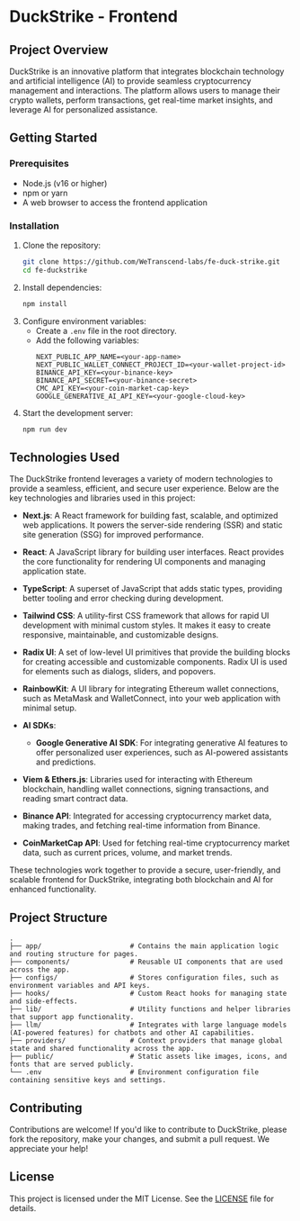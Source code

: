 
# DuckStrike - Frontend

## Project Overview
DuckStrike is an innovative platform that integrates blockchain technology and artificial intelligence (AI) to provide seamless cryptocurrency management and interactions. The platform allows users to manage their crypto wallets, perform transactions, get real-time market insights, and leverage AI for personalized assistance.

## Getting Started

### Prerequisites
- Node.js (v16 or higher)
- npm or yarn
- A web browser to access the frontend application

### Installation
1. Clone the repository:
    ```bash
    git clone https://github.com/WeTranscend-labs/fe-duck-strike.git
    cd fe-duckstrike
    ```
2. Install dependencies:
    ```bash
	npm install
    ```
3. Configure environment variables:
   - Create a `.env` file in the root directory.
   - Add the following variables:
		```env
		NEXT_PUBLIC_APP_NAME=<your-app-name>
		NEXT_PUBLIC_WALLET_CONNECT_PROJECT_ID=<your-wallet-project-id>
		BINANCE_API_KEY=<your-binance-key>
		BINANCE_API_SECRET=<your-binance-secret>
		CMC_API_KEY=<your-coin-market-cap-key>
		GOOGLE_GENERATIVE_AI_API_KEY=<your-google-cloud-key>
		```
4. Start the development server:
   ```bash
   npm run dev
   ```

## Technologies Used

The DuckStrike frontend leverages a variety of modern technologies to provide a seamless, efficient, and secure user experience. Below are the key technologies and libraries used in this project:

- **Next.js**: A React framework for building fast, scalable, and optimized web applications. It powers the server-side rendering (SSR) and static site generation (SSG) for improved performance.
  
- **React**: A JavaScript library for building user interfaces. React provides the core functionality for rendering UI components and managing application state.
  
- **TypeScript**: A superset of JavaScript that adds static types, providing better tooling and error checking during development.
  
- **Tailwind CSS**: A utility-first CSS framework that allows for rapid UI development with minimal custom styles. It makes it easy to create responsive, maintainable, and customizable designs.

- **Radix UI**: A set of low-level UI primitives that provide the building blocks for creating accessible and customizable components. Radix UI is used for elements such as dialogs, sliders, and popovers.
  
- **RainbowKit**: A UI library for integrating Ethereum wallet connections, such as MetaMask and WalletConnect, into your web application with minimal setup.
- **AI SDKs**: 
  - **Google Generative AI SDK**: For integrating generative AI features to offer personalized user experiences, such as AI-powered assistants and predictions.

- **Viem & Ethers.js**: Libraries used for interacting with Ethereum blockchain, handling wallet connections, signing transactions, and reading smart contract data.
  
- **Binance API**: Integrated for accessing cryptocurrency market data, making trades, and fetching real-time information from Binance.

- **CoinMarketCap API**: Used for fetching real-time cryptocurrency market data, such as current prices, volume, and market trends.

These technologies work together to provide a secure, user-friendly, and scalable frontend for DuckStrike, integrating both blockchain and AI for enhanced functionality.

## Project Structure
```
.  
├── app/                      # Contains the main application logic and routing structure for pages.  
├── components/               # Reusable UI components that are used across the app.  
├── configs/                  # Stores configuration files, such as environment variables and API keys.  
├── hooks/                    # Custom React hooks for managing state and side-effects.  
├── lib/                      # Utility functions and helper libraries that support app functionality.  
├── llm/                      # Integrates with large language models (AI-powered features) for chatbots and other AI capabilities.  
├── providers/                # Context providers that manage global state and shared functionality across the app.  
├── public/                   # Static assets like images, icons, and fonts that are served publicly.  
└── .env                      # Environment configuration file containing sensitive keys and settings.  
```

## Contributing

Contributions are welcome! If you'd like to contribute to DuckStrike, please fork the repository, make your changes, and submit a pull request. We appreciate your help!

## License
This project is licensed under the MIT License. See the [LICENSE](./LICENSE) file for details.





